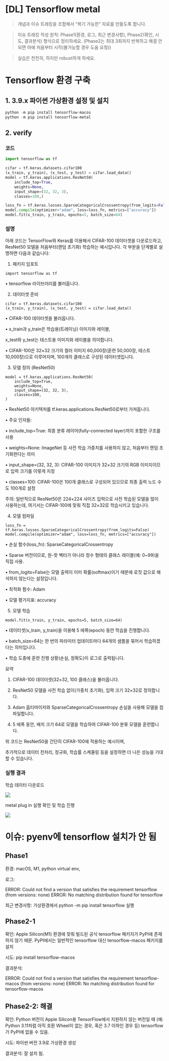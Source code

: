 # [DL] Tensorflow metal



> 개념과 이슈 트래킹을 조합해서 “복기 가능한” 자료를 만들도록 합니다.

> 이슈 트래킹 작성 원칙: Phase1(환경, 로그, 최근 변경사항), Phase2(확인, 시도, 결과분석) 형식으로 정리하세요. (Phase2는 최대 3회까지 반복하고 해결 안 되면 아예 처음부터 시작(불가능할 경우 도움 요청))

> 실습은 천천히, 하지만 robust하게 하세요. 



# Tensorflow 환경 구축

## 1. 3.9.x 파이썬 가상환경 설정 및 설치

```python
python -m pip install tensorflow-macos
python -m pip install tensorflow-metal
```

## 2. verify

### 코드

```python
import tensorflow as tf

cifar = tf.keras.datasets.cifar100
(x_train, y_train), (x_test, y_test) = cifar.load_data()
model = tf.keras.applications.ResNet50(
    include_top=True,
    weights=None,
    input_shape=(32, 32, 3),
    classes=100,)

loss_fn = tf.keras.losses.SparseCategoricalCrossentropy(from_logits=False)
model.compile(optimizer="adam", loss=loss_fn, metrics=["accuracy"])
model.fit(x_train, y_train, epochs=5, batch_size=64)
```

### 설명

아래 코드는 TensorFlow와 Keras를 이용해서 CIFAR-100 데이터셋을 다운로드하고, ResNet50 모델을 처음부터(랜덤 초기화) 학습하는 예시입니다. 각 부분을 단계별로 설명하면 다음과 같습니다:

1. 패키지 임포트

```plain text
import tensorflow as tf
```

•	tensorflow 라이브러리를 불러옵니다.

2. 데이터셋 준비

```plain text
cifar = tf.keras.datasets.cifar100
(x_train, y_train), (x_test, y_test) = cifar.load_data()
```

•	CIFAR-100 데이터셋을 불러옵니다.

•	x_train과 y_train은 학습용(트레이닝) 이미지와 레이블,

x_test와 y_test는 테스트용 이미지와 레이블을 의미합니다.

•	CIFAR-100은 32×32 크기의 컬러 이미지 60,000장(훈련 50,000장, 테스트 10,000장)으로 이루어지며, 100개의 클래스로 구성된 데이터셋입니다.

3. 모델 정의 (ResNet50)

```plain text
model = tf.keras.applications.ResNet50(
    include_top=True,
    weights=None,
    input_shape=(32, 32, 3),
    classes=100,
)
```

•	ResNet50 아키텍처를 tf.keras.applications.ResNet50로부터 가져옵니다.

•	주요 인자들:

•	include_top=True: 최종 분류 레이어(fully-connected layer)까지 포함한 구조를 사용

•	weights=None: ImageNet 등 사전 학습 가중치를 사용하지 않고, 처음부터 랜덤 초기화한다는 의미

•	input_shape=(32, 32, 3): CIFAR-100 이미지가 32×32 크기의 RGB 이미지이므로 입력 크기를 이렇게 지정

•	classes=100: CIFAR-100은 100개 클래스로 구성되어 있으므로 최종 출력 노드 수도 100개로 설정

주의: 일반적으로 ResNet50은 224×224 사이즈 입력으로 사전 학습된 모델을 많이 사용하는데, 여기서는 CIFAR-100에 맞춰 직접 32×32로 학습시키고 있습니다.

4. 모델 컴파일

```plain text
loss_fn = tf.keras.losses.SparseCategoricalCrossentropy(from_logits=False)
model.compile(optimizer="adam", loss=loss_fn, metrics=["accuracy"])
```

•	손실 함수(loss_fn): SparseCategoricalCrossentropy

•	Sparse 버전이므로, 원-핫 벡터가 아니라 정수 형태의 클래스 레이블(예: 0~99)을 직접 사용.

•	from_logits=False는 모델 출력이 이미 확률(softmax)이기 때문에 로짓 값으로 해석하지 않는다는 설정입니다.

•	최적화 함수: Adam

•	모델 평가지표: accuracy

5. 모델 학습

```plain text
model.fit(x_train, y_train, epochs=5, batch_size=64)
```

•	데이터셋(x_train, y_train)을 이용해 5 에폭(epoch) 동안 학습을 진행합니다.

•	batch_size=64는 한 번의 파라미터 업데이트마다 64개의 샘플을 묶어서 학습하겠다는 의미입니다.

•	학습 도중에 훈련 진행 상황(손실, 정확도)이 로그로 출력됩니다.

요약

1.	CIFAR-100 데이터셋(32×32, 100 클래스)을 불러옵니다.

2.	ResNet50 모델을 사전 학습 없이(가중치 초기화), 입력 크기 32×32로 정의합니다.

3.	Adam 옵티마이저와 SparseCategoricalCrossentropy 손실을 사용해 모델을 컴파일합니다.

4.	5 에폭 동안, 배치 크기 64로 모델을 학습하여 CIFAR-100 분류 모델을 훈련합니다.

위 코드는 ResNet50을 간단히 CIFAR-100에 적용하는 예시이며,

추가적으로 데이터 전처리, 정규화, 학습률 스케줄링 등을 설정하면 더 나은 성능을 기대할 수 있습니다.

### 실행 결과

학습 데이터 다운로드

![](https://prod-files-secure.s3.us-west-2.amazonaws.com/a79cc0c1-f77b-45c6-af98-ce249dc64875/5f846457-bdb1-4d02-abc3-43007f914684/Screenshot_2025-03-03_at_11.04.07_PM.png?X-Amz-Algorithm=AWS4-HMAC-SHA256&X-Amz-Content-Sha256=UNSIGNED-PAYLOAD&X-Amz-Credential=ASIAZI2LB4664CZGMXTZ%2F20250315%2Fus-west-2%2Fs3%2Faws4_request&X-Amz-Date=20250315T075030Z&X-Amz-Expires=3600&X-Amz-Security-Token=IQoJb3JpZ2luX2VjELf%2F%2F%2F%2F%2F%2F%2F%2F%2F%2FwEaCXVzLXdlc3QtMiJHMEUCIQDv0APEyi8%2FhWR3je6%2FdD0tSEO%2B4Em63G6ZWVb2GKaTewIgNOzS4PwGaDTaFGQgtFP%2FGzG5Yit4zeCOgeUwdF2CSAkq%2FwMIEBAAGgw2Mzc0MjMxODM4MDUiDFHL2c0CX8GIvdanaSrcA10W5AIxBCTIj7VAba%2B0k%2FR%2BIgNNE2FpA2jJx1ySd5PcNF7NaHZEYcf0HberAD7CvP1nuSl8KkasbV0tuwCWffLpz5yHKT%2BOWFsdi3QYUQhiHIE28SqWUzXpS%2Bbp9nWQeIaIE5uvMopFq%2BGFGBjTZEhGQcEbGbnQz0JO9JIoWvvn%2Bktlg5zJII%2BXz71AM6dwOC7YbZLrJAl5kkGRG2dJgFPRFjLAaFIzfNn4in4dgTH%2B13mLLYC4foz99ljbTeaO0so1DV5gBjalBTgRw1GpMMRIyAiRGgUkVXSIxex2ys8493IDyjE7W3jTHQHN%2FmXLe%2BfuqS%2B0oxvD0tsgdaUW9THfLzkivgwvmVzRmjm96QhLyuTW8o3CTO1vbHorIXt6oQX4R%2FdhTlQTfDDR53AXGRR9ETjjwMoBe%2BKXFXQdknqIIJ27hn6mAPM2EYBrDlkKneExRUiR1m1bqhSGqIIO%2BgdiftKUIqJHs86EHbq%2Bzy2VMfMnBP5r50jDucItUTTk2cFUmTt%2BphZe%2F2tz25tVhlkMuYtBjUqI0zVnXMftOtUg5QGuBKHtTGGhHrF4hzteB7zQGGzSKpZ5GHIUI9PnmhO7JC0Llw0a6iHMi1M0HLJ0HREPuLdPeq66H%2BT%2FML3E1L4GOqUBFZTffE5wQXfGggyIDg%2FlcFUUIQvl2OcpmcdN%2BuPDsW8JxwIskKh0WpFpf1ztxeqJ15vABCsazZNdUGQMmTh%2FUlrD%2BypWzPl55AdAiiDiXtGKA7KSrjNqahfKSW1GUkkS7VfwkQaIJLITR0fPB5z1iuEByEKpd1a9kttmAMNEPR4Sd55ytcGteyHsasfDNmS4cMxoPo%2BXEHu0TbmAU1wMMXRmoDTa&X-Amz-Signature=d3f1994d5ccd4ba78f462641c9008b036d94f30100abbe232e3a2c3d2bb6df72&X-Amz-SignedHeaders=host&x-id=GetObject)

metal plug in 실행 확인 및 학습 진행

![](https://prod-files-secure.s3.us-west-2.amazonaws.com/a79cc0c1-f77b-45c6-af98-ce249dc64875/30e809d3-ade8-4866-ac41-fd1574d85dae/Screenshot_2025-03-03_at_11.08.27_PM.png?X-Amz-Algorithm=AWS4-HMAC-SHA256&X-Amz-Content-Sha256=UNSIGNED-PAYLOAD&X-Amz-Credential=ASIAZI2LB4664CZGMXTZ%2F20250315%2Fus-west-2%2Fs3%2Faws4_request&X-Amz-Date=20250315T075030Z&X-Amz-Expires=3600&X-Amz-Security-Token=IQoJb3JpZ2luX2VjELf%2F%2F%2F%2F%2F%2F%2F%2F%2F%2FwEaCXVzLXdlc3QtMiJHMEUCIQDv0APEyi8%2FhWR3je6%2FdD0tSEO%2B4Em63G6ZWVb2GKaTewIgNOzS4PwGaDTaFGQgtFP%2FGzG5Yit4zeCOgeUwdF2CSAkq%2FwMIEBAAGgw2Mzc0MjMxODM4MDUiDFHL2c0CX8GIvdanaSrcA10W5AIxBCTIj7VAba%2B0k%2FR%2BIgNNE2FpA2jJx1ySd5PcNF7NaHZEYcf0HberAD7CvP1nuSl8KkasbV0tuwCWffLpz5yHKT%2BOWFsdi3QYUQhiHIE28SqWUzXpS%2Bbp9nWQeIaIE5uvMopFq%2BGFGBjTZEhGQcEbGbnQz0JO9JIoWvvn%2Bktlg5zJII%2BXz71AM6dwOC7YbZLrJAl5kkGRG2dJgFPRFjLAaFIzfNn4in4dgTH%2B13mLLYC4foz99ljbTeaO0so1DV5gBjalBTgRw1GpMMRIyAiRGgUkVXSIxex2ys8493IDyjE7W3jTHQHN%2FmXLe%2BfuqS%2B0oxvD0tsgdaUW9THfLzkivgwvmVzRmjm96QhLyuTW8o3CTO1vbHorIXt6oQX4R%2FdhTlQTfDDR53AXGRR9ETjjwMoBe%2BKXFXQdknqIIJ27hn6mAPM2EYBrDlkKneExRUiR1m1bqhSGqIIO%2BgdiftKUIqJHs86EHbq%2Bzy2VMfMnBP5r50jDucItUTTk2cFUmTt%2BphZe%2F2tz25tVhlkMuYtBjUqI0zVnXMftOtUg5QGuBKHtTGGhHrF4hzteB7zQGGzSKpZ5GHIUI9PnmhO7JC0Llw0a6iHMi1M0HLJ0HREPuLdPeq66H%2BT%2FML3E1L4GOqUBFZTffE5wQXfGggyIDg%2FlcFUUIQvl2OcpmcdN%2BuPDsW8JxwIskKh0WpFpf1ztxeqJ15vABCsazZNdUGQMmTh%2FUlrD%2BypWzPl55AdAiiDiXtGKA7KSrjNqahfKSW1GUkkS7VfwkQaIJLITR0fPB5z1iuEByEKpd1a9kttmAMNEPR4Sd55ytcGteyHsasfDNmS4cMxoPo%2BXEHu0TbmAU1wMMXRmoDTa&X-Amz-Signature=775bd6c5e6179ebc5ac6dc6030b1d7766a74f6d3776724ffddfd97e8cfac08ae&X-Amz-SignedHeaders=host&x-id=GetObject)

# 이슈: pyenv에 tensorflow 설치가 안 됨

## Phase1

환경: macOS, M1, python virtual env, 

로그: 

ERROR: Could not find a version that satisfies the requirement tensorflow (from versions: none)
ERROR: No matching distribution found for tensorflow

최근 변경사항: 가상환경에서  python -m pip install tensorflow 실행

## Phase2-1

확인: Apple Silicon(M1) 환경에 맞춰 빌드된 공식 tensorflow 패키지가 PyPI에 존재하지 않기 때문. PyPI에서는 일반적인 tensorflow 대신 tensorflow-macos 패키지를 설치

시도: pip install tensorflow-macos

결과분석:

ERROR: Could not find a version that satisfies the requirement tensorflow-macos (from versions: none)
ERROR: No matching distribution found for tensorflow-macos

## Phase2-2: 해결

확인: Python 버전이 Apple Silicon용 TensorFlow에서 지원하지 않는 버전일 때 (예: Python 3.11처럼 아직 호환 Wheel이 없는 경우, 혹은 3.7 이하인 경우 등) tensorflow가 PyPI에 없을 수 있음.

시도: 파이썬 버전 3.9로 가상환경 생성

결과분석: 잘 설치 됨.



